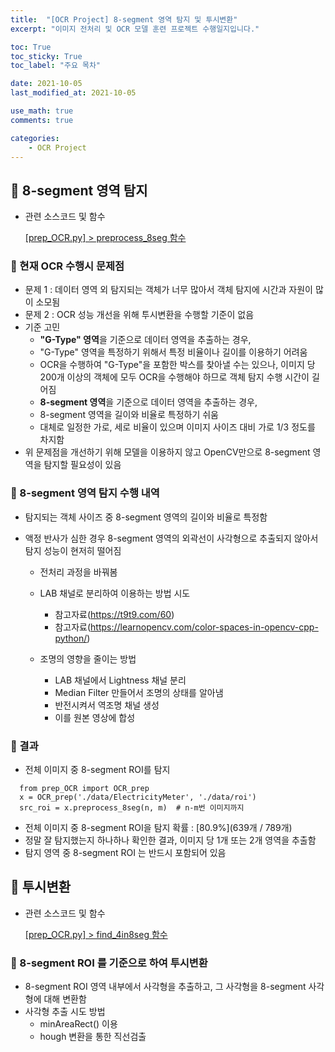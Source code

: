 ```yaml
---
title:  "[OCR Project] 8-segment 영역 탐지 및 투시변환"
excerpt: "이미지 전처리 및 OCR 모델 훈련 프로젝트 수행일지입니다."

toc: True
toc_sticky: True
toc_label: "주요 목차"

date: 2021-10-05
last_modified_at: 2021-10-05

use_math: true
comments: true

categories:
	- OCR Project
---
```


## 🚀 8-segment 영역 탐지

- 관련 소스코드 및 함수

  [[prep_OCR.py] > preprocess_8seg 함수]()



### 📌 현재 OCR 수행시 문제점

- 문제 1 : 데이터 영역 외 탐지되는 객체가 너무 많아서 객체 탐지에 시간과 자원이 많이 소모됨
- 문제 2 : OCR 성능 개선을 위해 투시변환을 수행할 기준이 없음
- 기준 고민
  - **"G-Type" 영역**을 기준으로 데이터 영역을 추출하는 경우,
  - "G-Type" 영역을 특정하기 위해서 특정 비율이나 길이를 이용하기 어려움
  - OCR을 수행하여 "G-Type"을 포함한 박스를 찾아낼 수는 있으나, 이미지 당 200개 이상의 객체에 모두 OCR을 수행해야 하므로 객체 탐지 수행 시간이 길어짐
  - **8-segment 영역**을 기준으로 데이터 영역을 추출하는 경우,
  - 8-segment 영역을 길이와 비율로 특정하기 쉬움
  - 대체로 일정한 가로, 세로 비율이 있으며 이미지 사이즈 대비 가로 1/3 정도를 차지함
- 위 문제점을 개선하기 위해 모델을 이용하지 않고 OpenCV만으로 8-segment 영역을 탐지할 필요성이 있음



### 📌 8-segment 영역 탐지 수행 내역

- 탐지되는 객체 사이즈 중 8-segment 영역의 길이와 비율로 특정함

- 액정 반사가 심한 경우 8-segment 영역의 외곽선이 사각형으로 추출되지 않아서 탐지 성능이 현저히 떨어짐

  - 전처리 과정을 바꿔봄

  - LAB 채널로 분리하여 이용하는 방법 시도
    - 참고자료(https://t9t9.com/60)
    - 참고자료(https://learnopencv.com/color-spaces-in-opencv-cpp-python/)
    
  - 조명의 영향을 줄이는 방법
    - LAB 채널에서 Lightness 채널 분리
    - Median Filter 만들어서 조명의 상태를 알아냄
    - 반전시켜서 역조명 채널 생성
    - 이를 원본 영상에 합성

    

  

### 📌 결과

- 전체 이미지 중 8-segment ROI를 탐지

```
  from prep_OCR import OCR_prep
  x = OCR_prep('./data/ElectricityMeter', './data/roi')
  src_roi = x.preprocess_8seg(n, m)  # n-m번 이미지까지
```

- 전체 이미지 중 8-segment ROI을 탐지 확률 : [80.9%](639개 / 789개)
- 정말 잘 탐지했는지 하나하나 확인한 결과, 이미지 당  1개 또는 2개 영역을 추출함
- 탐지 영역 중 8-segment ROI 는 반드시 포함되어 있음





## 🚀 투시변환

- 관련 소스코드 및 함수

  [[prep_OCR.py] > find_4in8seg 함수]()



### 📌 8-segment ROI 를 기준으로 하여 투시변환

- 8-segment ROI 영역 내부에서 사각형을 추출하고, 그 사각형을 8-segment 사각형에 대해 변환함
- 사각형 추출 시도 방법
  - minAreaRect() 이용
  - hough 변환을 통한 직선검출

